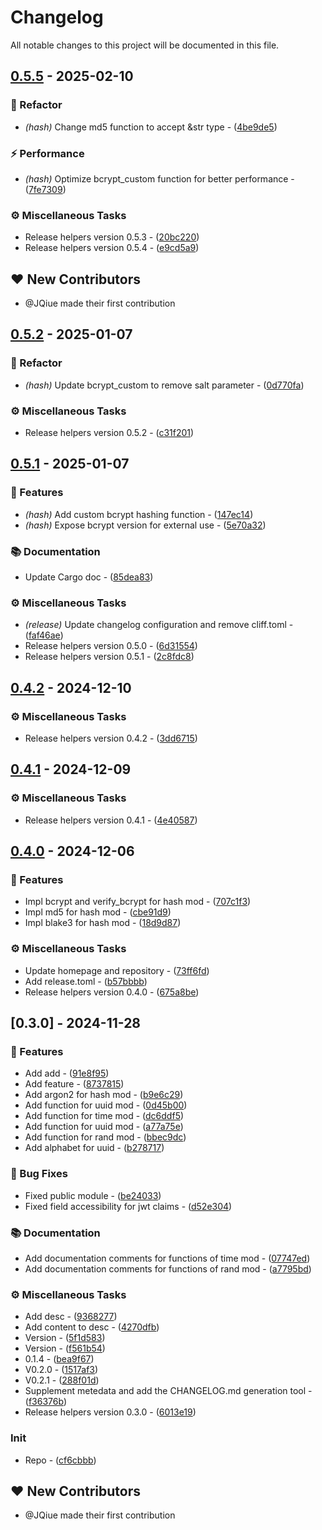 # Changelog

All notable changes to this project will be documented in this file.

## [0.5.5](https://github.com/JQiue/helpers/compare/v0.5.2..0.5.5) - 2025-02-10

### 🚜 Refactor

- *(hash)* Change md5 function to accept &str type - ([4be9de5](https://github.com/JQiue/helpers/commit/4be9de556cba7cb7b5cbf365fda0df955b155a41))

### ⚡ Performance

- *(hash)* Optimize bcrypt_custom function for better performance - ([7fe7309](https://github.com/JQiue/helpers/commit/7fe73097c3b04eccf6449926089dc5b2fa6e49a6))

### ⚙️ Miscellaneous Tasks

- Release helpers version 0.5.3 - ([20bc220](https://github.com/JQiue/helpers/commit/20bc220845c254edc13f170f68e9f50f5eaf396c))
- Release helpers version 0.5.4 - ([e9cd5a9](https://github.com/JQiue/helpers/commit/e9cd5a9c806a2985bed7d10c066c3d517668287d))

## ❤️ New Contributors

* @JQiue made their first contribution
## [0.5.2](https://github.com/JQiue/helpers/compare/v0.5.1..v0.5.2) - 2025-01-07

### 🚜 Refactor

- *(hash)* Update bcrypt_custom to remove salt parameter - ([0d770fa](https://github.com/JQiue/helpers/commit/0d770fac529fef48d022adc99c1c975e3fecb493))

### ⚙️ Miscellaneous Tasks

- Release helpers version 0.5.2 - ([c31f201](https://github.com/JQiue/helpers/commit/c31f2012adbb4ca5dcde97d5c7b2872baf0b36ce))

## [0.5.1](https://github.com/JQiue/helpers/compare/v0.4.2..v0.5.1) - 2025-01-07

### 🚀 Features

- *(hash)* Add custom bcrypt hashing function - ([147ec14](https://github.com/JQiue/helpers/commit/147ec145cdb2461bf3576b8751f0918aa5cb446c))
- *(hash)* Expose bcrypt version for external use - ([5e70a32](https://github.com/JQiue/helpers/commit/5e70a32a3228b46e17afcd6d5f0dd431eca51bba))

### 📚 Documentation

- Update Cargo doc - ([85dea83](https://github.com/JQiue/helpers/commit/85dea835957b23e0d3a6fed68cfc11283a994ae8))

### ⚙️ Miscellaneous Tasks

- *(release)* Update changelog configuration and remove cliff.toml - ([faf46ae](https://github.com/JQiue/helpers/commit/faf46aea33f03aa9edb29ccb5da476468de9ccde))
- Release helpers version 0.5.0 - ([6d31554](https://github.com/JQiue/helpers/commit/6d31554935f12629f42d1b89660ca1fe5517a215))
- Release helpers version 0.5.1 - ([2c8fdc8](https://github.com/JQiue/helpers/commit/2c8fdc831925dfb4c55494ffeac9d4ea190e16c9))

## [0.4.2](https://github.com/JQiue/helpers/compare/v0.4.1..v0.4.2) - 2024-12-10

### ⚙️ Miscellaneous Tasks

- Release helpers version 0.4.2 - ([3dd6715](https://github.com/JQiue/helpers/commit/3dd67152c4b68c5425120d32a0fd7dd256ac90bc))

## [0.4.1](https://github.com/JQiue/helpers/compare/v0.4.0..v0.4.1) - 2024-12-09

### ⚙️ Miscellaneous Tasks

- Release helpers version 0.4.1 - ([4e40587](https://github.com/JQiue/helpers/commit/4e40587497dd3c5560e13eb1651134c70af8066b))

## [0.4.0](https://github.com/JQiue/helpers/compare/v0.3.0..v0.4.0) - 2024-12-06

### 🚀 Features

- Impl bcrypt and verify_bcrypt for hash mod - ([707c1f3](https://github.com/JQiue/helpers/commit/707c1f3e57db240031d4e97a9bbf4f4c1f31853b))
- Impl md5 for hash mod - ([cbe91d9](https://github.com/JQiue/helpers/commit/cbe91d95754e1d2555c26d4a2b3f6db7c66f67eb))
- Impl blake3 for hash mod - ([18d9d87](https://github.com/JQiue/helpers/commit/18d9d875ebcda774435d30b08a6757cc5d79e302))

### ⚙️ Miscellaneous Tasks

- Update homepage and repository - ([73ff6fd](https://github.com/JQiue/helpers/commit/73ff6fd8a334d9c253128197505d380a3f5cd70b))
- Add release.toml - ([b57bbbb](https://github.com/JQiue/helpers/commit/b57bbbb7eb648efcfe48ca3d6f65ce253b53a587))
- Release helpers version 0.4.0 - ([675a8be](https://github.com/JQiue/helpers/commit/675a8be21fe8adfced8b8f685d8b5cc22c032dd4))

## [0.3.0] - 2024-11-28

### 🚀 Features

- Add add - ([91e8f95](https://github.com/JQiue/helpers/commit/91e8f9572e16c2292e2c793bd05397661f1d43d5))
- Add feature - ([8737815](https://github.com/JQiue/helpers/commit/8737815e197a6d97ac296f4a66745edc7566e0f4))
- Add argon2 for hash mod - ([b9e6c29](https://github.com/JQiue/helpers/commit/b9e6c292bc208f53c481e7d74eb8fa3c11893020))
- Add function for uuid mod - ([0d45b00](https://github.com/JQiue/helpers/commit/0d45b009fdc623499e18054ea5146e0e59c1b4a9))
- Add function for time mod - ([dc6ddf5](https://github.com/JQiue/helpers/commit/dc6ddf5412150108f7c13a594777115ac33eb3c7))
- Add function for uuid mod - ([a77a75e](https://github.com/JQiue/helpers/commit/a77a75e92bb4f8f50dfa961206e96037eba8bdc0))
- Add function for rand mod - ([bbec9dc](https://github.com/JQiue/helpers/commit/bbec9dcac7d9e55dfe6f389a1f974cbfb235bbc6))
- Add alphabet for uuid - ([b278717](https://github.com/JQiue/helpers/commit/b2787172b06e0133e1dc509a773d9886172c5115))

### 🐛 Bug Fixes

- Fixed public module - ([be24033](https://github.com/JQiue/helpers/commit/be240331b27e31a97f6dc02dd973afcb70773d52))
- Fixed field accessibility for jwt claims - ([d52e304](https://github.com/JQiue/helpers/commit/d52e3045ce1dbc229234ee4eea4fae7187dc8ed5))

### 📚 Documentation

- Add documentation comments for functions of time mod - ([07747ed](https://github.com/JQiue/helpers/commit/07747ed9e032524f7358745ad6544ddd394fac46))
- Add documentation comments for functions of rand mod - ([a7795bd](https://github.com/JQiue/helpers/commit/a7795bdf83face22e2d95a5793ef526eb0ca3988))

### ⚙️ Miscellaneous Tasks

- Add desc - ([9368277](https://github.com/JQiue/helpers/commit/93682775931ce8c6107f33e14228ace0eaea78cd))
- Add content to desc - ([4270dfb](https://github.com/JQiue/helpers/commit/4270dfb1d851941c2747b668e09cfc3c99a3bcac))
- Version - ([5f1d583](https://github.com/JQiue/helpers/commit/5f1d5837ab465420a44743fd7b0b28b74c41f91c))
- Version - ([f561b54](https://github.com/JQiue/helpers/commit/f561b5461365ee0e8fecd596a6ee0f983d459e26))
- 0.1.4 - ([bea9f67](https://github.com/JQiue/helpers/commit/bea9f67057def95d523acd083214ba3b49f90c58))
- V0.2.0 - ([1517af3](https://github.com/JQiue/helpers/commit/1517af3289479e83b7da753e6b0c4d7eeb0231c9))
- V0.2.1 - ([288f01d](https://github.com/JQiue/helpers/commit/288f01ded97d7ea322b59c920ba3b7832a5b4a72))
- Supplement metedata and add the CHANGELOG.md generation tool - ([f36376b](https://github.com/JQiue/helpers/commit/f36376b1a603253161e9b755c43916c0337c168e))
- Release helpers version 0.3.0 - ([6013e19](https://github.com/JQiue/helpers/commit/6013e193b5631aa7e0dc6f745fa5a38aeb347438))

### Init

- Repo - ([cf6cbbb](https://github.com/JQiue/helpers/commit/cf6cbbb3b85a23e25a13fd9261e6f7aa503da063))

## ❤️ New Contributors

* @JQiue made their first contribution

